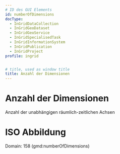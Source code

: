 ```yaml
---
# ID des GUI Elements
id: numberOfDimensions
docType:
  - InGridDataCollection
  - InGridGeoDataset
  - InGridGeoService
  - InGridSpecialisedTask
  - InGridInformationSystem
  - InGridPublication
  - InGridProject
profile: ingrid


# title, used as window title
title: Anzahl der Dimensionen
---
```


# Anzahl der Dimensionen

Anzahl der unabhängigen räumlich-zeitlichen Achsen

# ISO Abbildung

Domain: 158 (gmd:numberOfDimensions)

